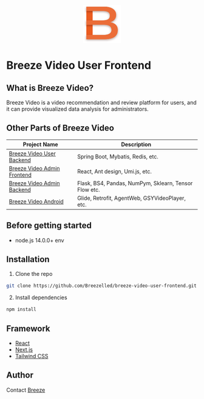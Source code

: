 <br/>
<div align="center">
 <img src="public/logo.svg" width = "100" height = "100" alt="" />
</div>

# Breeze Video User Frontend

## What is Breeze Video?
Breeze Video is a video recommendation and review platform for users,
and it can provide visualized data analysis for administrators.

## Other Parts of Breeze Video
| Project Name                                                                             | Description                                           |
|------------------------------------------------------------------------------------------|-------------------------------------------------------|
| [Breeze Video User Backend](https://github.com/Breezelled/breeze-video-user-backend)     | Spring Boot, Mybatis, Redis, etc.                     |
| [Breeze Video Admin Frontend](https://github.com/Breezelled/breeze-video-admin-frontend) | React, Ant design, Umi.js, etc.                       |
| [Breeze Video Admin Backend](https://github.com/Breezelled/breeze-video-admin-backend)   | Flask, BS4, Pandas, NumPym, Sklearn, Tensor Flow etc. |
| [Breeze Video Android](https://github.com/Breezelled/breeze-video-android)               | Glide, Retrofit, AgentWeb, GSYVideoPlayer, etc.       |

## Before getting started

- node.js 14.0.0+ env

## Installation

1. Clone the repo

```sh
git clone https://github.com/Breezelled/breeze-video-user-frontend.git
```

2. Install dependencies

```sh
npm install
```

## Framework

- [React](https://github.com/facebook/react)
- [Next.js](https://github.com/vercel/next.js)
- [Tailwind CSS](https://github.com/tailwindlabs/tailwindcss)

## Author

Contact [Breeze](mailto:br33z3Chen@gmail.com)